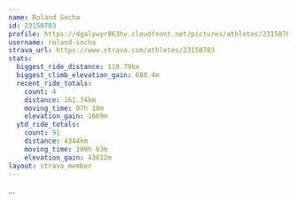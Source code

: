 ```yaml
---
name: Roland Socha
id: 23150783
profile: https://dgalywyr863hv.cloudfront.net/pictures/athletes/23150783/14745672/4/large.jpg
username: roland-socha
strava_url: https://www.strava.com/athletes/23150783
stats:
  biggest_ride_distance: 119.79km
  biggest_climb_elevation_gain: 688.4m
  recent_ride_totals:
    count: 4
    distance: 161.74km
    moving_time: 07h 10m
    elevation_gain: 1669m
  ytd_ride_totals:
    count: 91
    distance: 4344km
    moving_time: 209h 03m
    elevation_gain: 43812m
layout: strava_member
--- 
```

...
